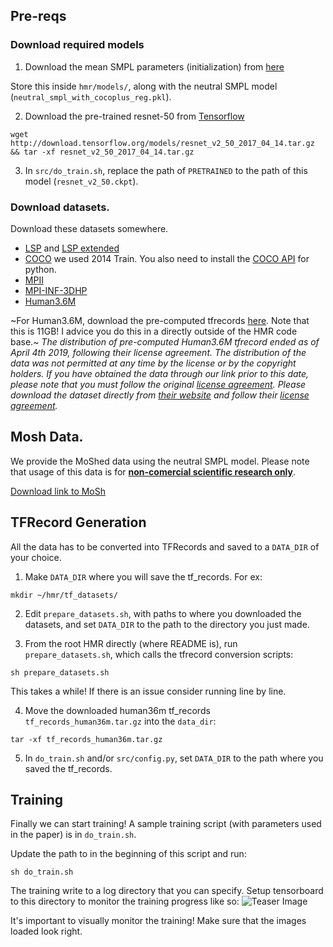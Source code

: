 ## Pre-reqs

### Download required models

1. Download the mean SMPL parameters (initialization) from [here](https://drive.google.com/open?id=10R_hXb7YyJgWpRkYA8FBsHCEsLLjq2yb)

Store this inside `hmr/models/`, along with the neutral SMPL model
(`neutral_smpl_with_cocoplus_reg.pkl`).


2. Download the pre-trained resnet-50 from
[Tensorflow](https://github.com/tensorflow/models/tree/master/research/slim#Pretrained)
```
wget http://download.tensorflow.org/models/resnet_v2_50_2017_04_14.tar.gz && tar -xf resnet_v2_50_2017_04_14.tar.gz
```

3. In `src/do_train.sh`, replace the path of `PRETRAINED` to the path of this model (`resnet_v2_50.ckpt`).

### Download datasets.
Download these datasets somewhere.

- [LSP](http://sam.johnson.io/research/lsp_dataset.zip) and [LSP extended](http://sam.johnson.io/research/lspet_dataset.zip)
- [COCO](http://cocodataset.org/#download) we used 2014 Train. You also need to
  install the [COCO API](https://github.com/cocodataset/cocoapi) for python.
- [MPII](http://human-pose.mpi-inf.mpg.de/#download)
- [MPI-INF-3DHP](http://gvv.mpi-inf.mpg.de/3dhp-dataset/)
- [Human3.6M](http://vision.imar.ro/human3.6m/description.php)

~For Human3.6M, download the pre-computed tfrecords [here]().
Note that this is 11GB! I advice you do this in a directly outside of the HMR code base.~
_The distribution of pre-computed Human3.6M tfrecord ended as of April 4th 2019, following their license agreement. The distribution of the data was not permitted at any time by the license or by the copyright holders. If you have obtained the data through our link prior to this date, please note that you must follow the original [license agreement](http://vision.imar.ro/human3.6m/eula.php). Please download the
dataset directly from [their website](http://vision.imar.ro/human3.6m/description.php) and follow their [license agreement](http://vision.imar.ro/human3.6m/eula.php)._


## Mosh Data. 
We provide the MoShed data using the neutral SMPL model.
Please note that usage of this data is for [**non-comercial scientific research only**](http://mosh.is.tue.mpg.de/data_license).


[Download link to MoSh](https://drive.google.com/file/d/1b51RMzi_5DIHeYh2KNpgEs8LVaplZSRP/view?usp=sharing)

## TFRecord Generation

All the data has to be converted into TFRecords and saved to a `DATA_DIR` of
your choice.

1. Make `DATA_DIR` where you will save the tf_records. For ex:
```
mkdir ~/hmr/tf_datasets/
```

2. Edit `prepare_datasets.sh`, with paths to where you downloaded the datasets,
and set `DATA_DIR` to the path to the directory you just made.

3. From the root HMR directly (where README is), run `prepare_datasets.sh`, which calls the tfrecord conversion scripts:
```
sh prepare_datasets.sh
```

This takes a while! If there is an issue consider running line by line.

4. Move the downloaded human36m tf_records `tf_records_human36m.tar.gz` into the
`data_dir`:
```
tar -xf tf_records_human36m.tar.gz
```

5. In `do_train.sh` and/or `src/config.py`, set `DATA_DIR` to the path where you saved the
tf_records.


## Training
Finally we can start training!
A sample training script (with parameters used in the paper) is in
`do_train.sh`.

Update the path to  in the beginning of this script and run:
```
sh do_train.sh
```

The training write to a log directory that you can specify.
Setup tensorboard to this directory to monitor the training progress like so:
![Teaser Image](https://akanazawa.github.io/hmr/resources/images/tboard_ex.png)

It's important to visually monitor the training! Make sure that the images
loaded look right.